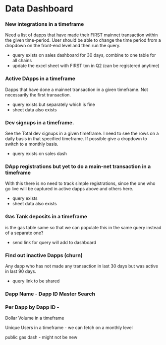 # Data Dashboard

### New integrations in a timeframe

Need a list of dapps that have made their FIRST mainnet transaction within the given time-period. User should be able to change the time period from a dropdown on the front-end level and then run the query.

- query exists on sales dashboard for 30 days, combine to one table for all chains
- update the excel sheet with FIRST txn in Q2 (can be registered anytime)

### Active DApps in a timeframe

Dapps that have done a mainnet transaction in a given timeframe. Not necessarily the first transaction.

- query exists but separately which is fine
- sheet data also exists

### Dev signups in a timeframe.

See the Total dev signups in a given timeframe. I need to see the rows on a daily basis in that specified timeframe. If possible give a dropdown to switch to a monthly basis.

- query exists on sales dash

### DApp registrations but yet to do a main-net transaction in a timeframe

With this there is no need to track simple registrations, since the one who go live will be captured in active dapps above and others here.

- query exists
- sheet data also exists

### Gas Tank deposits in a timeframe

is the gas table same so that we can populate this in the same query instead of a separate one?

- send link for query will add to dashboard

### Find out inactive Dapps (churn)

Any dapp who has not made any transaction in last 30 days but was active in last 90 days.

- query link to be shared

### Dapp Name - Dapp ID Master Search

### Per Dapp by Dapp ID -

Dollar Volume in a timeframe

Unique Users in a timeframe -  we can fetch on a monthly level

public gas dash - might not be new